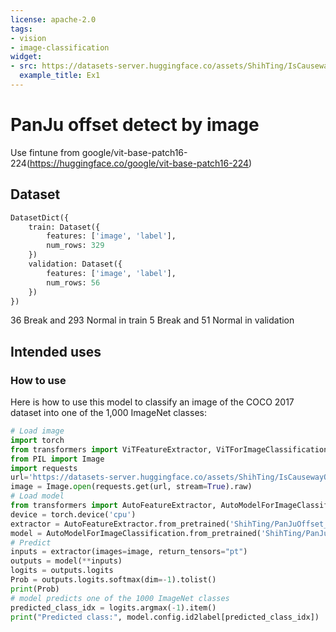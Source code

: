 ```yaml
---
license: apache-2.0
tags:
- vision
- image-classification
widget:
- src: https://datasets-server.huggingface.co/assets/ShihTing/IsCausewayOffset/--/ShihTing--IsCausewayOffset/validation/0/image/image.jpg
  example_title: Ex1
---
```

# PanJu offset detect by image
Use fintune from google/vit-base-patch16-224(https://huggingface.co/google/vit-base-patch16-224)

## Dataset
```python
DatasetDict({
    train: Dataset({
        features: ['image', 'label'],
        num_rows: 329
    })
    validation: Dataset({
        features: ['image', 'label'],
        num_rows: 56
    })
})

```
36 Break and 293 Normal in train
5 Break and 51 Normal in validation


## Intended uses 

### How to use

Here is how to use this model to classify an image of the COCO 2017 dataset into one of the 1,000 ImageNet classes:

```python
# Load image
import torch
from transformers import ViTFeatureExtractor, ViTForImageClassification,AutoModel
from PIL import Image
import requests
url='https://datasets-server.huggingface.co/assets/ShihTing/IsCausewayOffset/--/ShihTing--IsCausewayOffset/validation/0/image/image.jpg'
image = Image.open(requests.get(url, stream=True).raw)
# Load model
from transformers import AutoFeatureExtractor, AutoModelForImageClassification
device = torch.device('cpu')
extractor = AutoFeatureExtractor.from_pretrained('ShihTing/PanJuOffset_TwoClass')
model = AutoModelForImageClassification.from_pretrained('ShihTing/PanJuOffset_TwoClass')
# Predict
inputs = extractor(images=image, return_tensors="pt")
outputs = model(**inputs)
logits = outputs.logits
Prob = outputs.logits.softmax(dim=-1).tolist()
print(Prob)
# model predicts one of the 1000 ImageNet classes
predicted_class_idx = logits.argmax(-1).item()
print("Predicted class:", model.config.id2label[predicted_class_idx])
```

